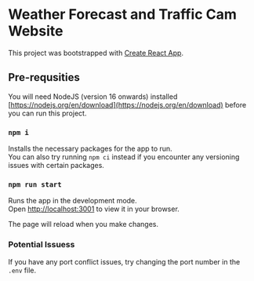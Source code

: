 # Weather Forecast and Traffic Cam Website

This project was bootstrapped with [Create React App](https://github.com/facebook/create-react-app).

## Pre-requsities

You will need NodeJS (version 16 onwards) installed [https://nodejs.org/en/download](https://nodejs.org/en/download) before you can run this project.

### `npm i`
Installs the necessary packages for the app to run.\
You can also try running `npm ci` instead if you encounter any versioning issues with certain packages.

### `npm run start`

Runs the app in the development mode.\
Open [http://localhost:3001](http://localhost:3001) to view it in your browser.

The page will reload when you make changes.

### Potential Issuess
If you have any port conflict issues, try changing the port number in the `.env` file.